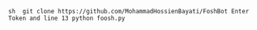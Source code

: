 ``sh 
git clone https://github.com/MohammadHossienBayati/FoshBot
Enter Token and line 13
python foosh.py
``
